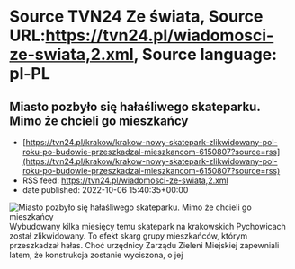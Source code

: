 # Source TVN24 Ze świata, Source URL:https://tvn24.pl/wiadomosci-ze-swiata,2.xml, Source language: pl-PL

## Miasto pozbyło się hałaśliwego skateparku. Mimo że chcieli go mieszkańcy
 - [https://tvn24.pl/krakow/krakow-nowy-skatepark-zlikwidowany-pol-roku-po-budowie-przeszkadzal-mieszkancom-6150807?source=rss](https://tvn24.pl/krakow/krakow-nowy-skatepark-zlikwidowany-pol-roku-po-budowie-przeszkadzal-mieszkancom-6150807?source=rss)
 - RSS feed: https://tvn24.pl/wiadomosci-ze-swiata,2.xml
 - date published: 2022-10-06 15:40:35+00:00

<img alt="Miasto pozbyło się hałaśliwego skateparku. Mimo że chcieli go mieszkańcy" src="https://tvn24.pl/najnowsze/cdn-zdjecie-tlsyh0-skatepark-moze-zostac-przeniesiony-na-kampus-uniwersytetu-jagiellonskiego-5775692/alternates/LANDSCAPE_1280" />
    Wybudowany kilka miesięcy temu skatepark na krakowskich Pychowicach został zlikwidowany. To efekt skarg grupy mieszkańców, którym przeszkadzał hałas. Choć urzędnicy Zarządu Zieleni Miejskiej zapewniali latem, że konstrukcja zostanie wyciszona, o jej
